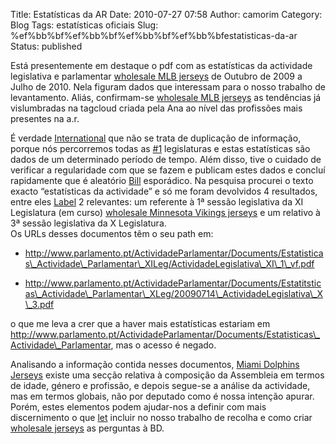 Title: ﻿﻿﻿﻿Estatísticas da AR
Date: 2010-07-27 07:58
Author: camorim
Category: Blog
Tags: estatísticas oficiais
Slug: %ef%bb%bf%ef%bb%bf%ef%bb%bf%ef%bb%bfestatisticas-da-ar
Status: published

Está presentemente em destaque o pdf com as estatísticas da actividade legislativa e parlamentar [wholesale MLB jerseys](http://www.wholesalenfljerseyslan.com) de Outubro de 2009 a Julho de 2010. Nela figuram dados que interessam para o nosso trabalho de levantamento. Aliás, confirmam-se [wholesale MLB jerseys](http://www.wholesalenfljerseysgest.com) as tendências já vislumbradas na tagcloud criada pela Ana ao nível das profissões mais presentes na a.r.

É verdade [International](http://www.tshrinternational.com/news/tshr-international-company-website-update-2/) que não se trata de duplicação de informação, porque nós percorremos todas as [\#1](http://www.transparenciahackday.org/2010/07/hello-world/) legislaturas e estas estatísticas são dados de um determinado período de tempo. Além disso, tive o cuidado de verificar a regularidade com que se fazem e publicam estes dados e concluí rapidamente que é aleatório [Bill](http://steaksonaplain.com/president-bill-clinton/) esporádico. Na pesquisa procurei o texto exacto “estatísticas da actividade” e só me foram devolvidos 4 resultados, entre eles [Label](http://www.lofi45.com/kasey-taylor-plays-at-fake-chow-this-saturday-night-14th-june/) 2 relevantes: um referente à 1ª sessão legislativa da XI Legislatura (em curso) [wholesale Minnesota Vikings jerseys](http://www.minnesotavikingsjerseyspop.com) e um relativo à 3ª sessão legislativa da X Legislatura.  
Os URLs desses documentos têm o seu path em:

-   http://www.parlamento.pt/ActividadeParlamentar/Documents/Estatisticas\_Actividade\_Parlamentar\_XILeg/ActividadeLegislativa\_XI\_1\_vf.pdf

<!-- -->

-   http://www.parlamento.pt/ActividadeParlamentar/Documents/Estatitsticas\_Actividade\_Parlamentar\_XLeg/20090714\_ActividadeLegislativa\_X\_3.pdf

o que me leva a crer que a haver mais estatísticas estariam em http://www.parlamento.pt/ActividadeParlamentar/Documents/Estatisticas\_Actividade\_Parlamentar, mas o acesso é negado.

Analisando a informação contida nesses documentos, [Miami Dolphins Jerseys](https://www.miamidolphinsjerseyspop.com) existe uma secção relativa à composição da Assembleia em termos de idade, género e profissão, e depois segue-se a análise da actividade, mas em termos globais, não por deputado como é nossa intenção apurar. Porém, estes elementos podem ajudar-nos a definir com mais discernimento o que [let](https://www.blackobp.com/latest-wordpress-news/) incluir no nosso trabalho de recolha e como criar [wholesale jerseys](http://www.baltimoreravensjerseyspop.com) as perguntas à BD.
